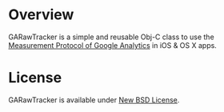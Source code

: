 Overview
========

GARawTracker is a simple and reusable Obj-C class to use the [Measurement Protocol of Google Analytics](https://developers.google.com/analytics/devguides/collection/protocol/v1/) in iOS & OS X apps.

License
=======

GARawTracker is available under [New BSD License](LICENSE).
